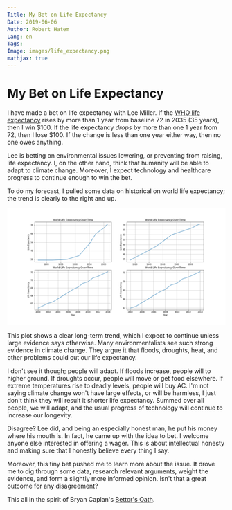 ```yaml
---
Title: My Bet on Life Expectancy
Date: 2019-06-06
Author: Robert Hatem
Lang: en
Tags:
Image: images/life_expectancy.png
mathjax: true
---
```


# My Bet on Life Expectancy

I have made a bet on life expectancy with Lee Miller. If the [WHO life expectancy](https://www.who.int/gho/mortality_burden_disease/life_tables/situation_trends/en/) rises by more than 1 year from baseline 72 in 2035 (35 years), then I win $100. If the life expectancy _drops_ by more than one 1 year from 72, then I lose $100. If the change is less than one year either way, then no one owes anything. 

Lee is betting on environmental issues lowering, or preventing from raising, life expectancy. I, on the other hand, think that humanity will be able to adapt to climate change. Moreover, I expect technology and healthcare progress to continue enough to win the bet.

To do my forecast, I pulled some data on historical on world life expectancy; the trend is clearly to the right and up.

![Historical Life Expectancy](/images/life_expectancy.png)

This plot shows a clear long-term trend, which I expect to continue unless large evidence says otherwise. Many environmentalists see such strong evidence in climate change. They argue it that floods, droughts, heat, and other problems could cut our life expectancy.

I don't see it though; people will adapt. If floods increase, people will to higher ground. If droughts occur, people will move or get food elsewhere. If extreme temperatures rise to deadly levels, people will buy AC. I'm not saying climate change won't have large effects, or will be harmless, I just don't think they will result it shorter life expectancy. Summed over all people, we will adapt, and the usual progress of technology will continue to increase our longevity.

Disagree? Lee did, and being an especially honest man, he put his money where his mouth is. In fact, he came up with the idea to bet. I welcome anyone else interested in offering a wager. This is about intellectual honesty and making sure that I honestly believe every thing I say.

Moreover, this tiny bet pushed me to learn more about the issue. It drove me to dig through some data, research relevant arguments, weight the evidence, and form a slightly more informed opinion. Isn't that a great outcome for any disagreement?

This all in the spirit of Bryan Caplan's [Bettor's Oath](http://www.econlib.org/archives/2012/05/the_bettors_oat.html).